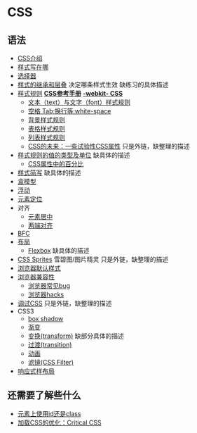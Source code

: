# CSS
## 语法
* [CSS介绍](intro.md)
* [样式写在哪](place.md)
* [选择器](selector)
* [样式的继承和层叠](inheritance-and-cascade.md) 决定哪条样式生效 缺练习的具体描述
* [样式规则](http://www.htmldog.com/reference/cssproperties/) **[CSS参考手册](http://css.doyoe.com/)** **[-webkit- CSS](http://ued.ctrip.com/webkitcss/index.html)**
    * [文本（text）与文字（font）样式规则](font/font-style.md)
    * [空格 Tab;换行等:white-space](white-space)
    * [背景样式规则](background.md)
    * [表格样式规则](table)
    * [列表样式规则](list.md)
    * [CSS的未来：一些试验性CSS属性](http://www.qianduan.net/the-future-of-css-experimental-css-properties/) 只是外链，缺整理的描述
* [样式规则的值的类型及单位](value-and-unit.md) 缺具体的描述
    * [CSS属性中的百分比](value-and-unit.md#percent)
* [样式简写](css-shorthand.md) 缺具体的描述
* [盒模型](box-model.md)
* [浮动](float/README.md)
* [元素定位](position)
* 对齐
    * [元素居中](align-center/)
    * [两端对齐](align-justify/)
* [BFC](BFC)
* [布局](layout)
    * [Flexbox](layout/flexbox) 缺具体的描述
* [CSS Sprites](http://www.imooc.com/learn/93) 雪碧图/图片精灵 只是外链，缺整理的描述
* [浏览器默认样式](ua-style.md)
* [浏览器兼容性](compatibility)
    * [浏览器常见bug](compatibility/css-bugs.md)
    * [浏览器hacks](compatibility/css-hack.md)
* [调试CSS](https://docs.webplatform.org/wiki/tutorials/debugging_css) 只是外链，缺整理的描述
* CSS3
    * [box shadow](box-shadow)
    * [渐变](gradient)
    * [变换(transform)](transform) 缺部分具体的描述
    * [过渡(transition)](transition)
    * [动画](animate)
    * [滤镜(CSS Filter)](animate)
* [响应式样布局](detail/responsive)

## 还需要了解些什么
* [元素上使用id还是class](detail/css/id-or-class.md)
* [加载CSS的优化：Critical CSS](detail/css/critical-css.md)